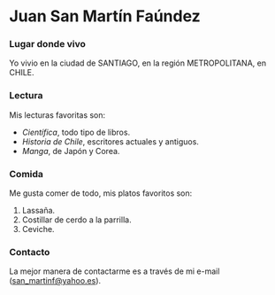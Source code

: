 # Juan San Martín Faúndez

### Lugar donde vivo

Yo vivio en la ciudad de SANTIAGO, en la región METROPOLITANA, en CHILE.

### Lectura

Mis lecturas favoritas son:

- *Científica*, todo tipo de libros.
- *Historia de Chile*, escritores actuales y antiguos.
- *Manga*, de Japón y Corea.

### Comida

Me gusta comer de todo, mis platos favoritos son:

1. Lassaña.
2. Costillar de cerdo a la parrilla.
3. Ceviche.

### Contacto

La mejor manera de contactarme es a través de mi e-mail (san_martinf@yahoo.es). 
